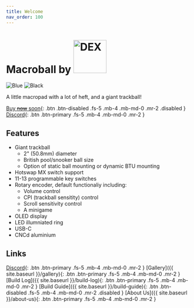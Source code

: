 ```yaml
---
title: Welcome
nav_order: 100
---
```


# Macroball by <img src="https://dex-github-macroball.s3.us-west-1.amazonaws.com/logo.png" alt="DEX" width="90px"/>

![Blue](https://dex-github-macroball.s3.us-west-1.amazonaws.com/macroball-blue-03.png)
![Black](https://dex-github-macroball.s3.us-west-1.amazonaws.com/macroball-black-03.png)

A little macropad with a lot of heft, and a giant trackball!

[Buy ~~now~~ soon](#){: .btn .btn-disabled .fs-5 .mb-4 .mb-md-0 .mr-2 .disabled } 
[Discord](https://discord.gg/rVUMvee43f){: .btn .btn-primary .fs-5 .mb-4 .mb-md-0 .mr-2 }

## Features
- Giant trackball
  - 2" (50.8mm) diameter
  - British pool/snooker ball size
  - Option of static ball mounting or dynamic BTU mounting
- Hotswap MX switch support
- 11-13 programmable key switches
- Rotary encoder, default functionaliy including:
  - Volume control
  - CPI (trackball sensitity) control
  - Scroll sensitivity control
  - A minigame
- OLED display
- LED illumniated ring
- USB-C
- CNCd aluminium  

## Links

[Discord](https://discord.gg/rVUMvee43f){: .btn .btn-primary .fs-5 .mb-4 .mb-md-0 .mr-2 }
[Gallery]({{ site.baseurl }}/gallery){: .btn .btn-primary .fs-5 .mb-4 .mb-md-0 .mr-2 } 
[Build Log]({{ site.baseurl }}/build-log){: .btn .btn-primary .fs-5 .mb-4 .mb-md-0 .mr-2 } 
[Build Guide]({{ site.baseurl }}/build-guide){: .btn .btn-disabled .fs-5 .mb-4 .mb-md-0 .mr-2 .disabled }
[About Us]({{ site.baseurl }}/about-us){: .btn .btn-primary .fs-5 .mb-4 .mb-md-0 .mr-2 }
